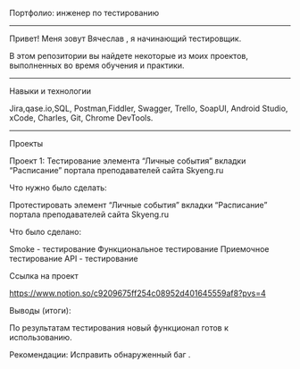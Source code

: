 Портфолио: инженер по тестированию
___
Привет! Меня зовут Вячеслав , я начинающий тестировщик.   

В этом репозитории вы найдете некоторые из моих проектов, выполненных во время обучения и практики.
___
Навыки и технологии

Jira,qase.io,SQL, Postman,Fiddler, Swagger, Trello,
SoapUI, Android Studio, xCode, Charles, Git, Chrome DevTools.
___
Проекты

Проект 1: Тестирование элемента “Личные события” вкладки “Расписание” портала преподавателей сайта Skyeng.ru

Что нужно было сделать:

Протестировать элемент “Личные события” вкладки “Расписание” портала преподавателей сайта Skyeng.ru

Что было сделано:

Smoke - тестирование
Функциональное тестирование
Приемочное тестирование
API - тестирование

Ссылка на проект

https://www.notion.so/c9209675ff254c08952d401645559af8?pvs=4

Выводы (итоги):

По результатам тестирования новый функционал готов к использованию.

Рекомендации: Исправить обнаруженный баг .

